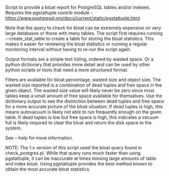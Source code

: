 Script to provide a bloat report for PostgreSQL tables and/or indexes. Requires the pgstattuple contrib module - https://www.postgresql.org/docs/current/static/pgstattuple.html

Note that the query to check for bloat can be extremely expensive on very large databases or those with many tables. The script first requires running --create_stat_table to create a table for storing the bloat statistics. This makes it easier for reviewing the bloat statistics or running a regular monitoring interval without having to re-run the script again.

Output formats are a simple text listing, ordered by wasted space. Or a python dictionary that provides more detail and can be used by other python scripts or tools that need a more structured format.

Filters are available for bloat percentage, wasted size and object size. The wasted size reported is a combination of dead tuples and free space in the given object. The wasted size value will likely never be zero since most tables keep a small amount of free space available for themselves. Use the dictionary output to see the distinction between dead tuples and free space for a more accurate picture of the bloat situation. If dead tuples is high, this means autovacuum is likely not able to run frequently enough on the given table. If dead tuples is low but free space is high, this indicates a vacuum full is likely required to clear the bloat and return the disk space to the system.

See --help for more information.

NOTE: The 1.x version of this script used the bloat query found in check_postgres.pl. While that query runs much faster than using pgstattuple, it can be inaccurate at times missing large amounts of table and index bloat. Using pgstattuple provides the best method known to obtain the most accurate bloat statistics.
